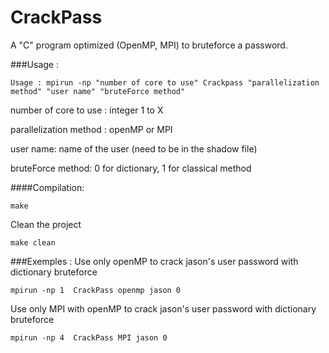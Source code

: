 # CrackPass
A "C" program optimized (OpenMP, MPI) to bruteforce a password.

###Usage :
```
Usage : mpirun -np "number of core to use" Crackpass "parallelization method" "user name" "bruteForce method"
```
number of core to use : integer 1 to X

parallelization method : openMP or MPI

user name: name of the user (need to be in the shadow file)

bruteForce method: 0 for dictionary, 1 for classical method


####Compilation:
```
make
```
Clean the project
```
make clean
```
###Exemples :
Use only openMP to crack jason's user password with dictionary bruteforce
```
mpirun -np 1  CrackPass openmp jason 0
```
Use only MPI with openMP to crack jason's user password with dictionary bruteforce
```
mpirun -np 4  CrackPass MPI jason 0
```
